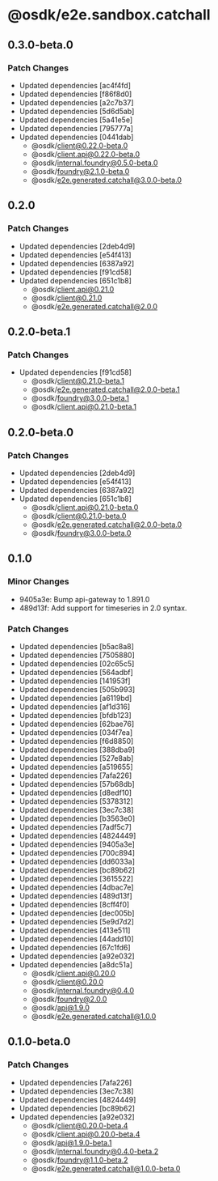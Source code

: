 # @osdk/e2e.sandbox.catchall

## 0.3.0-beta.0

### Patch Changes

- Updated dependencies [ac4f4fd]
- Updated dependencies [f86f8d0]
- Updated dependencies [a2c7b37]
- Updated dependencies [5d6d5ab]
- Updated dependencies [5a41e5e]
- Updated dependencies [795777a]
- Updated dependencies [0441dab]
  - @osdk/client@0.22.0-beta.0
  - @osdk/client.api@0.22.0-beta.0
  - @osdk/internal.foundry@0.5.0-beta.0
  - @osdk/foundry@2.1.0-beta.0
  - @osdk/e2e.generated.catchall@3.0.0-beta.0

## 0.2.0

### Patch Changes

- Updated dependencies [2deb4d9]
- Updated dependencies [e54f413]
- Updated dependencies [6387a92]
- Updated dependencies [f91cd58]
- Updated dependencies [651c1b8]
  - @osdk/client.api@0.21.0
  - @osdk/client@0.21.0
  - @osdk/e2e.generated.catchall@2.0.0

## 0.2.0-beta.1

### Patch Changes

- Updated dependencies [f91cd58]
  - @osdk/client@0.21.0-beta.1
  - @osdk/e2e.generated.catchall@2.0.0-beta.1
  - @osdk/foundry@3.0.0-beta.1
  - @osdk/client.api@0.21.0-beta.1

## 0.2.0-beta.0

### Patch Changes

- Updated dependencies [2deb4d9]
- Updated dependencies [e54f413]
- Updated dependencies [6387a92]
- Updated dependencies [651c1b8]
  - @osdk/client.api@0.21.0-beta.0
  - @osdk/client@0.21.0-beta.0
  - @osdk/e2e.generated.catchall@2.0.0-beta.0
  - @osdk/foundry@3.0.0-beta.0

## 0.1.0

### Minor Changes

- 9405a3e: Bump api-gateway to 1.891.0
- 489d13f: Add support for timeseries in 2.0 syntax.

### Patch Changes

- Updated dependencies [b5ac8a8]
- Updated dependencies [7505880]
- Updated dependencies [02c65c5]
- Updated dependencies [564adbf]
- Updated dependencies [141953f]
- Updated dependencies [505b993]
- Updated dependencies [a6119bd]
- Updated dependencies [af1d316]
- Updated dependencies [bfdb123]
- Updated dependencies [62bae76]
- Updated dependencies [034f7ea]
- Updated dependencies [f6d8850]
- Updated dependencies [388dba9]
- Updated dependencies [527e8ab]
- Updated dependencies [a519655]
- Updated dependencies [7afa226]
- Updated dependencies [57b68db]
- Updated dependencies [d8edf10]
- Updated dependencies [5378312]
- Updated dependencies [3ec7c38]
- Updated dependencies [b3563e0]
- Updated dependencies [7adf5c7]
- Updated dependencies [4824449]
- Updated dependencies [9405a3e]
- Updated dependencies [700c894]
- Updated dependencies [dd6033a]
- Updated dependencies [bc89b62]
- Updated dependencies [3615522]
- Updated dependencies [4dbac7e]
- Updated dependencies [489d13f]
- Updated dependencies [8cff4f0]
- Updated dependencies [dec005b]
- Updated dependencies [5e9d7d2]
- Updated dependencies [413e511]
- Updated dependencies [44add10]
- Updated dependencies [67c1fd6]
- Updated dependencies [a92e032]
- Updated dependencies [a8dc51a]
  - @osdk/client.api@0.20.0
  - @osdk/client@0.20.0
  - @osdk/internal.foundry@0.4.0
  - @osdk/foundry@2.0.0
  - @osdk/api@1.9.0
  - @osdk/e2e.generated.catchall@1.0.0

## 0.1.0-beta.0

### Patch Changes

- Updated dependencies [7afa226]
- Updated dependencies [3ec7c38]
- Updated dependencies [4824449]
- Updated dependencies [bc89b62]
- Updated dependencies [a92e032]
  - @osdk/client@0.20.0-beta.4
  - @osdk/client.api@0.20.0-beta.4
  - @osdk/api@1.9.0-beta.1
  - @osdk/internal.foundry@0.4.0-beta.2
  - @osdk/foundry@1.1.0-beta.2
  - @osdk/e2e.generated.catchall@1.0.0-beta.0
